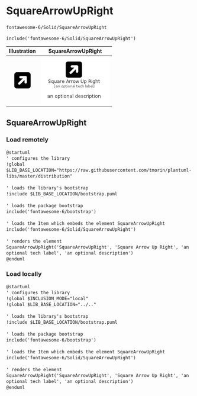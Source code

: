# SquareArrowUpRight


```text
fontawesome-6/Solid/SquareArrowUpRight
```

```text
include('fontawesome-6/Solid/SquareArrowUpRight')
```



| Illustration | SquareArrowUpRight |
| :---: | :---: |
| ![illustration for Illustration](../../fontawesome-6/Solid/SquareArrowUpRight.png) | ![illustration for SquareArrowUpRight](../../fontawesome-6/Solid/SquareArrowUpRight.Local.png) |




## SquareArrowUpRight

### Load remotely
```plantuml
@startuml
' configures the library
!global $LIB_BASE_LOCATION="https://raw.githubusercontent.com/tmorin/plantuml-libs/master/distribution"

' loads the library's bootstrap
!include $LIB_BASE_LOCATION/bootstrap.puml

' loads the package bootstrap
include('fontawesome-6/bootstrap')

' loads the Item which embeds the element SquareArrowUpRight
include('fontawesome-6/Solid/SquareArrowUpRight')

' renders the element
SquareArrowUpRight('SquareArrowUpRight', 'Square Arrow Up Right', 'an optional tech label', 'an optional description')
@enduml
```

### Load locally
```plantuml
@startuml
' configures the library
!global $INCLUSION_MODE="local"
!global $LIB_BASE_LOCATION="../.."

' loads the library's bootstrap
!include $LIB_BASE_LOCATION/bootstrap.puml

' loads the package bootstrap
include('fontawesome-6/bootstrap')

' loads the Item which embeds the element SquareArrowUpRight
include('fontawesome-6/Solid/SquareArrowUpRight')

' renders the element
SquareArrowUpRight('SquareArrowUpRight', 'Square Arrow Up Right', 'an optional tech label', 'an optional description')
@enduml
```

